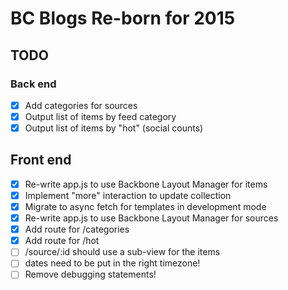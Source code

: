 BC Blogs Re-born for 2015
=========================

## TODO

### Back end
* [x] Add categories for sources
* [x] Output list of items by feed category
* [x] Output list of items by "hot" (social counts)

## Front end
* [x] Re-write app.js to use Backbone Layout Manager for items
* [x] Implement "more" interaction to update collection
* [x] Migrate to async fetch for templates in development mode
* [x] Re-write app.js to use Backbone Layout Manager for sources
* [x] Add route for /categories
* [x] Add route for /hot
* [ ] /source/:id should use a sub-view for the items 
* [ ] dates need to be put in the right timezone! 
* [ ] Remove debugging statements!
